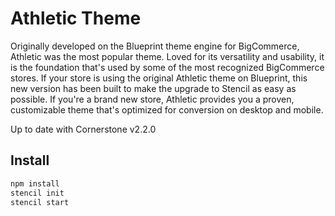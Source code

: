 # Athletic Theme
Originally developed on the Blueprint theme engine for BigCommerce, Athletic was the most popular theme. Loved for its versatility and usability, it is the foundation that's used by some of the most recognized BigCommerce stores. If your store is using the original Athletic theme on Blueprint, this new version has been built to make the upgrade to Stencil as easy as possible. If you're a brand new store, Athletic provides you a proven, customizable theme that's optimized for conversion on desktop and mobile.

Up to date with Cornerstone v2.2.0

## Install
```bash
npm install
stencil init
stencil start
```
